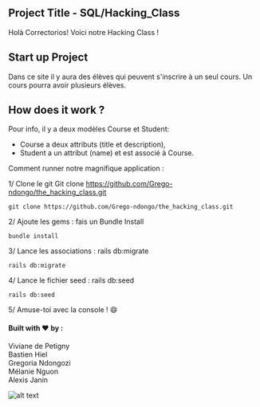 
## Project Title - SQL/Hacking_Class

Holà Correctorios! Voici notre Hacking Class !  


## Start up Project 

Dans ce site il y aura des élèves qui peuvent s'inscrire à un seul cours. Un cours pourra avoir plusieurs élèves.  


## How does it work ?

Pour info, il y a deux modèles Course et Student: 
* Course a deux attributs (title et description),
* Student a un attribut (name) et est associé à Course.

Comment runner notre magnifique application :  

1/ Clone le git Git clone https://github.com/Grego-ndongo/the_hacking_class.git

```
git clone https://github.com/Grego-ndongo/the_hacking_class.git

```

2/ Ajoute les gems : fais un Bundle Install  


```
bundle install
```

3/ Lance les associations : rails db:migrate  

```
rails db:migrate
```

4/ Lance le fichier seed : rails db:seed  

```
rails db:seed
```

5/ Amuse-toi avec la console ! :smile:  



#### Built with :heart: by : 

Viviane de Petigny  
Bastien Hiel  
Gregoria Ndongozi  
Mélanie Nguon  
Alexis Janin  


![alt text](https://upload.wikimedia.org/wikipedia/commons/9/96/TLC_Logo.jpg)
